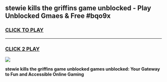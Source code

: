 
## stewie kills the griffins game unblocked - Play Unblocked Gmaes & Free #bqo9x
<h3>
<a href="https://premium.freeplayer.one?title=stewie_kills_the_griffins_game_unblocked&ref=01M">CLICK TO PLAY</a></h3>
<hr>

<h3>
<a href="https://premium.freeplayer.one?title=stewie_kills_the_griffins_game_unblocked&ref=01M">CLICK 2 PLAY</a>
  
</h3>

<a href="https://premium.freeplayer.one?title=stewie_kills_the_griffins_game_unblocked&ref=01M"><img src="https://clearcache.store/games.png"></a>


**stewie kills the griffins game unblocked games unblocked: Your Gateway to Fun and Accessible Online Gaming**
